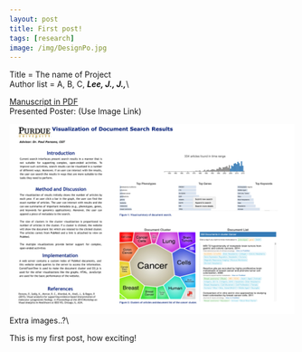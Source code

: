 ```yaml
---
layout: post
title: First post!
tags: [research]
image: /img/DesignPo.jpg
---
```


Title = The name of Project\
Author list = A, B, C,  *__Lee, J., J.,__*\

[Manuscript in PDF](https://www.google.com)\
Presented Poster: (Use Image Link)



![Presented Poster](/img/DesignPo.jpg)
Extra images..?\



This is my first post, how exciting!
